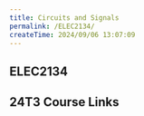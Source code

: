 ```yaml
---
title: Circuits and Signals
permalink: /ELEC2134/
createTime: 2024/09/06 13:07:09
---
```


<script setup>
import unswUpdating from '@unswUpdating'
</script>

<div class="hao-card card-title">

## ELEC2134 <unswUpdating />


</div>

<div class="how_qb">

## 24T3 Course Links

</div>